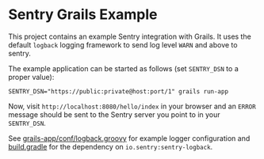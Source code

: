 # Sentry Grails Example

This project contains an example Sentry integration with Grails. It uses
the default `logback` logging framework to send log level `WARN` and above
to sentry.

The example application can be started as follows (set `SENTRY_DSN` to a
proper value):

    SENTRY_DSN="https://public:private@host:port/1" grails run-app
    
Now, visit `http://localhost:8080/hello/index` in your browser and an
`ERROR` message should be sent to the Sentry server you point to in your 
`SENTRY_DSN`.

See
[grails-app/conf/logback.groovy](https://github.com/getsentry/examples/blob/master/java/grails-3.x/grails-app/conf/logback.groovy#L13-L18)
for example logger configuration and
[build.gradle](https://github.com/getsentry/examples/blob/master/java/grails-3.x/build.gradle#L44)
for the dependency on `io.sentry:sentry-logback`.
